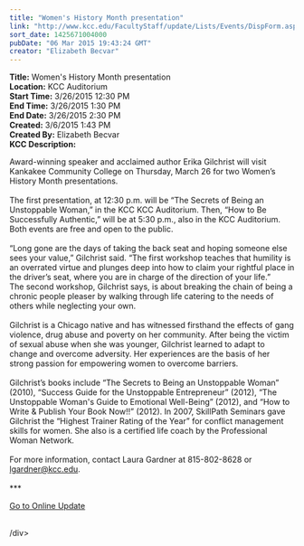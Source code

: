 ```yaml
---
title: "Women's History Month presentation"
link: "http://www.kcc.edu/FacultyStaff/update/Lists/Events/DispForm.aspx?ID=753"
sort_date: 1425671004000
pubDate: "06 Mar 2015 19:43:24 GMT"
creator: "Elizabeth Becvar"
---
```


<div><b>Title:</b> Women&#39;s History Month presentation</div>
<div><b>Location:</b> KCC Auditorium</div>
<div><b>Start Time:</b> 3/26/2015 12:30 PM</div>
<div><b>End Time:</b> 3/26/2015 1:30 PM</div>
<div><b>End Date:</b> 3/26/2015 2:30 PM</div>
<div><b>Created:</b> 3/6/2015 1:43 PM</div>
<div><b>Created By:</b> Elizabeth Becvar</div>
<div><b>KCC Description:</b> <div class="ExternalClassC33126E530DE4C47862558C4BA0C8C91"><p>​Award-winning speaker and acclaimed author Erika Gilchrist will visit Kankakee Community College on Thursday, March 26 for two Women’s History Month presentations.<br /><br />The first presentation, at 12:30 p.m. will be “The Secrets of Being an Unstoppable Woman,” in the KCC KCC Auditorium. Then, “How to Be Successfully Authentic,” will be at 5:30 p.m., also in the KCC Auditorium. Both events are free and open to the public.<br /><br />“Long gone are the days of taking the back seat and hoping someone else sees your value,” Gilchrist said. “The first workshop teaches that humility is an overrated virtue and plunges deep into how to claim your rightful place in the driver’s seat, where you are in charge of the direction of your life.”<br />The second workshop, Gilchrist says, is about breaking the chain of being a chronic people pleaser by walking through life catering to the needs of others while neglecting your own.<br /><br />Gilchrist is a Chicago native and has witnessed firsthand the effects of gang violence, drug abuse and poverty on her community. After being the victim of sexual abuse when she was younger, Gilchrist learned to adapt to change and overcome adversity. Her experiences are the basis of her strong passion for empowering women to overcome barriers. <br /><br />Gilchrist’s books include “The Secrets to Being an Unstoppable Woman” (2010), “Success Guide for the Unstoppable Entrepreneur” (2012), “The Unstoppable Woman's Guide to Emotional Well-Being” (2012), and “How to Write &amp; Publish Your Book Now!!” (2012). In 2007, SkillPath Seminars gave Gilchrist the “Highest Trainer Rating of the Year” for conflict management skills for women. She also is a certified life coach by the Professional Woman Network.<br /><br />For more information, contact Laura Gardner at 815-802-8628 or <a href="mailto:lgardner@kcc.edu">lgardner@kcc.edu</a>.<br /><br />***</p>
<p><a href="/FacultyStaff/update/Pages/dailyupdate.aspx">Go to Online Update</a><br /><br /></p></div></div>
/div>
